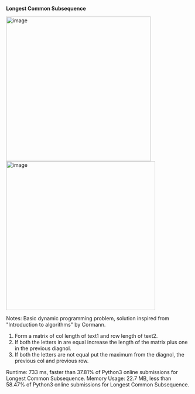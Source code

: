 **Longest Common Subsequence**

<img width="395" alt="image" src="https://user-images.githubusercontent.com/25766765/158098656-79bc249d-76f3-4952-b14d-1a3f606ef300.png">

<img width="407" alt="image" src="https://user-images.githubusercontent.com/25766765/158098739-73274734-90ba-475f-bda8-0c28b4790b6c.png">


Notes:
Basic dynamic programming problem, solution inspired from "Introduction to algorithms" by Cormann.
1. Form a matrix of col length of text1 and row length of text2.
2. If both the letters in are equal increase the length of the matrix plus one in the previous diagnol.
3. If both the letters are not equal put the maximum from the diagnol, the previous col and previous row.

Runtime: 733 ms, faster than 37.81% of Python3 online submissions for Longest Common Subsequence.
Memory Usage: 22.7 MB, less than 58.47% of Python3 online submissions for Longest Common Subsequence.
